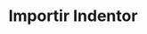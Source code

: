 ---
id: 111
title: Importir Indentor
linkurl: https://kutt.it/tSd10I
fitur: lainlain
category: lainlain
createdTime : 13/01/2020
modifiedTime : 30/01/2020
topik: DJBC
img: bc.jpeg
---